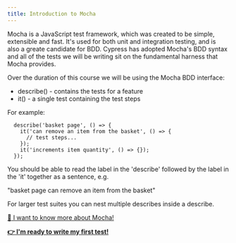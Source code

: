 ```yaml
---
title: Introduction to Mocha
---
```


Mocha is a JavaScript test framework, which was created to be simple, extensible and fast. It's used for both unit and integration testing, and is also a greate candidate for BDD. Cypress has adopted Mocha's BDD syntax and all of the tests we will be writing sit on the fundamental harness that Mocha provides.

Over the duration of this course we will be using the Mocha BDD interface:

- describe() - contains the tests for a feature
- it() - a single test containing the test steps

For example:
```
  describe('basket page', () => {
    it('can remove an item from the basket', () => {
      // test steps...
    });
    it('increments item quantity', () => {});
  });
```

You should be able to read the label in the 'describe' followed by the label in the 'it' together as a sentence, e.g.

"basket page can remove an item from the basket"

For larger test suites you can nest multiple describes inside a describe.

[:book: I want to know more about Mocha!](https://mochajs.org/)

__[:point_right: I'm ready to write my first test!](../c3e2/c3e2.md)__